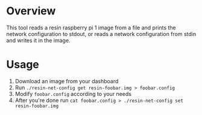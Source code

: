 # Overview

This tool reads a resin raspberry pi 1 image from a file and prints the network configuration to stdout, or reads a network configuration from stdin and writes it in the image.

# Usage

1. Download an image from your dashboard 
2. Run `./resin-net-config get resin-foobar.img > foobar.config`
3. Modify `foobar.config` according to your needs
4. After you're done run `cat foobar.config > ./resin-net-config set resin-foobar.img`
